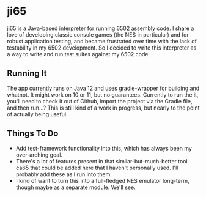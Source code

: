 ji65
==========

ji65 is a Java-based interpreter for running 6502 assembly code. I share a love of developing
classic console games (the NES in particular) and for robust application testing, and became
frustrated over time with the lack of testability in my 6502 development. So I decided to write
this interpreter as a way to write and run test suites against my 6502 code.

Running It
----------

The app currently runs on Java 12 and uses gradle-wrapper for building and whatnot. It might work on 10 or 11, but no guarantees.
Currently to run the it, you'll need to check it out of Github, import the project via the Gradle file, and then run...?
This is still kind of a work in progress, but nearly to the point of actually being useful.

Things To Do
------------

 * Add test-framework functionality into this, which has always been my over-arching goal.
 * There's a lot of features present in that similar-but-much-better tool ca65 that could be added here that I haven't personally used. I'll probably add these as I run into them.
 * I kind of want to turn this into a full-fledged NES emulator long-term, though maybe as a separate module. We'll see.
